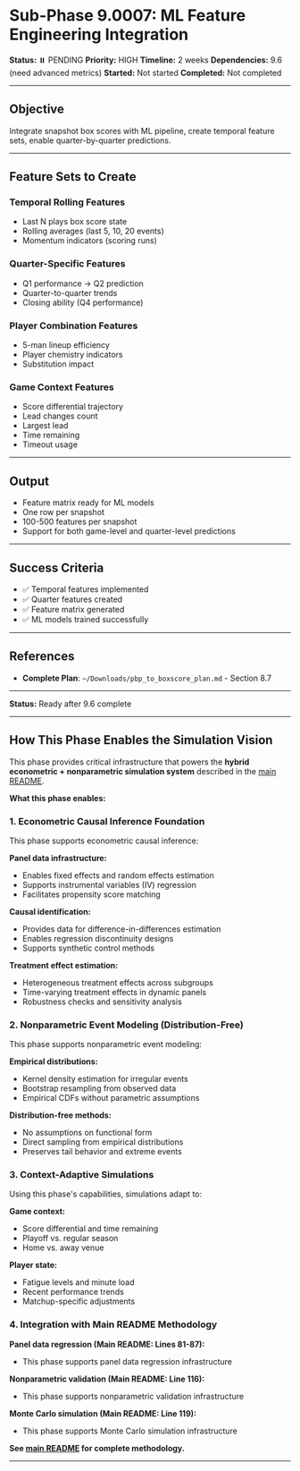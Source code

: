 # Sub-Phase 9.0007: ML Feature Engineering Integration

**Status:** ⏸️ PENDING
**Priority:** HIGH
**Timeline:** 2 weeks
**Dependencies:** 9.6 (need advanced metrics)
**Started:** Not started
**Completed:** Not completed

---

## Objective

Integrate snapshot box scores with ML pipeline, create temporal feature sets, enable quarter-by-quarter predictions.

---

## Feature Sets to Create

### Temporal Rolling Features
- Last N plays box score state
- Rolling averages (last 5, 10, 20 events)
- Momentum indicators (scoring runs)

### Quarter-Specific Features
- Q1 performance → Q2 prediction
- Quarter-to-quarter trends
- Closing ability (Q4 performance)

### Player Combination Features
- 5-man lineup efficiency
- Player chemistry indicators
- Substitution impact

### Game Context Features
- Score differential trajectory
- Lead changes count
- Largest lead
- Time remaining
- Timeout usage

---

## Output

- Feature matrix ready for ML models
- One row per snapshot
- 100-500 features per snapshot
- Support for both game-level and quarter-level predictions

---

## Success Criteria

- ✅ Temporal features implemented
- ✅ Quarter features created
- ✅ Feature matrix generated
- ✅ ML models trained successfully

---

## References

- **Complete Plan**: `~/Downloads/pbp_to_boxscore_plan.md` - Section 8.7

---

**Status:** Ready after 9.6 complete











---

## How This Phase Enables the Simulation Vision

This phase provides critical infrastructure that powers the **hybrid econometric + nonparametric simulation system** described in the [main README](../../../README.md#simulation-methodology).

**What this phase enables:**

### 1. Econometric Causal Inference Foundation

This phase supports econometric causal inference:

**Panel data infrastructure:**
- Enables fixed effects and random effects estimation
- Supports instrumental variables (IV) regression
- Facilitates propensity score matching

**Causal identification:**
- Provides data for difference-in-differences estimation
- Enables regression discontinuity designs
- Supports synthetic control methods

**Treatment effect estimation:**
- Heterogeneous treatment effects across subgroups
- Time-varying treatment effects in dynamic panels
- Robustness checks and sensitivity analysis

### 2. Nonparametric Event Modeling (Distribution-Free)

This phase supports nonparametric event modeling:

**Empirical distributions:**
- Kernel density estimation for irregular events
- Bootstrap resampling from observed data
- Empirical CDFs without parametric assumptions

**Distribution-free methods:**
- No assumptions on functional form
- Direct sampling from empirical distributions
- Preserves tail behavior and extreme events

### 3. Context-Adaptive Simulations

Using this phase's capabilities, simulations adapt to:

**Game context:**
- Score differential and time remaining
- Playoff vs. regular season
- Home vs. away venue

**Player state:**
- Fatigue levels and minute load
- Recent performance trends
- Matchup-specific adjustments

### 4. Integration with Main README Methodology

**Panel data regression (Main README: Lines 81-87):**
- This phase supports panel data regression infrastructure

**Nonparametric validation (Main README: Line 116):**
- This phase supports nonparametric validation infrastructure

**Monte Carlo simulation (Main README: Line 119):**
- This phase supports Monte Carlo simulation infrastructure

**See [main README](../../../README.md) for complete methodology.**

---
